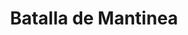 ﻿---
title: "Batalla de Mantinea"
permalink: periodes_191.html
layout: periode
dataInici: -362
sidebar: periodes
pares:
  - 85:
    title: "Grecia clásica"
    dataInici: "(-550)"
    dataFi: "(476)"

fills:
jocsPrincipals:
jocsEscenaris:
jocsEpoca:
  - title: "Lost Battles"
    bggId: 83325
    escenari: "2nd Mantinea"

  - title: "Hoplite"
    bggId: 145975
    escenari: "Mantinea"

  - title: "Ancient Battles Deluxe Expansion Kit 1: Elephants at War"
    bggId: 37563
    escenari: "Second Mantinea"

  - title: "The Glory that was Greece: Volume I: The Rise and Fall of Thebes"
    bggId: 179267
    escenari: "Mantinea"
    dataInici: 
    dataFi: 

jocsEpocaEscenaris:
---
